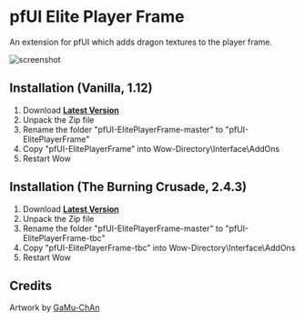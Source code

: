 # pfUI Elite Player Frame

An extension for pfUI which adds dragon textures to the player frame.

![screenshot](https://raw.githubusercontent.com/shagu/ShaguAddons/master/_img/pfUI-eliteoverlay/screenshot.png)

## Installation (Vanilla, 1.12)
1. Download **[Latest Version](https://github.com/mrrosh/pfUI-ElitePlayerFrame/archive/master.zip)**
2. Unpack the Zip file
3. Rename the folder "pfUI-ElitePlayerFrame-master" to "pfUI-ElitePlayerFrame"
4. Copy "pfUI-ElitePlayerFrame" into Wow-Directory\Interface\AddOns
5. Restart Wow

## Installation (The Burning Crusade, 2.4.3)
1. Download **[Latest Version](https://github.com/mrrosh/pfUI-ElitePlayerFrame/archive/master.zip)**
2. Unpack the Zip file
3. Rename the folder "pfUI-ElitePlayerFrame-master" to "pfUI-ElitePlayerFrame-tbc"
4. Copy "pfUI-ElitePlayerFrame-tbc" into Wow-Directory\Interface\AddOns
5. Restart Wow

## Credits
Artwork by [GaMu-ChAn](https://www.deviantart.com/gamu-chan/art/WOW-Elite-frame-143568653)
